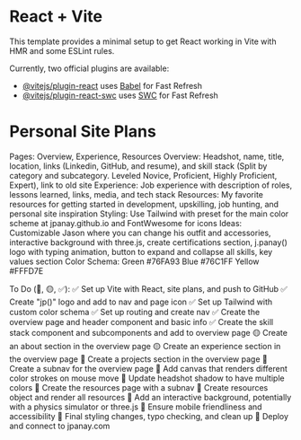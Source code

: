 # React + Vite

This template provides a minimal setup to get React working in Vite with HMR and some ESLint rules.

Currently, two official plugins are available:

- [@vitejs/plugin-react](https://github.com/vitejs/vite-plugin-react/blob/main/packages/plugin-react/README.md) uses [Babel](https://babeljs.io/) for Fast Refresh
- [@vitejs/plugin-react-swc](https://github.com/vitejs/vite-plugin-react-swc) uses [SWC](https://swc.rs/) for Fast Refresh

# Personal Site Plans

Pages: Overview, Experience, Resources
Overview: Headshot, name, title, location, links (Linkedin, GitHub, and resume), and skill stack (Split by category and subcategory. Leveled Novice, Proficient, Highly Proficient, Expert), link to old site
Experience: Job experience with description of roles, lessons learned, links, media, and tech stack
Resources: My favorite resources for getting started in development, upskilling, job hunting, and personal site inspiration
Styling: Use Tailwind with preset for the main color scheme at jpanay.github.io and FontWwesome for icons
Ideas: Customizable Jason where you can change his outfit and accessories, interactive background with three.js, create certifications section, j.panay() logo with typing animation, button to expand and collapse all skills, key values section
Color Schema:
Green #76FA93
Blue #76C1FF
Yellow #FFFD7E

To Do (🔴, 🟡, ✅):
✅ Set up Vite with React, site plans, and push to GitHub
✅ Create "jp()" logo and add to nav and page icon
✅ Set up Tailwind with custom color schema
✅ Set up routing and create nav
✅ Create the overview page and header component and basic info
✅ Create the skill stack component and subcomponents and add to overview page
🟡 Create an about section in the overview page
🟡 Create an experience section in the overview page
🔴 Create a projects section in the overview page
🔴 Create a subnav for the overview page
🔴 Add canvas that renders different color strokes on mouse move
🔴 Update headshot shadow to have multiple colors
🔴 Create the resources page with a subnav
🔴 Create resources object and render all resources
🔴 Add an interactive background, potentially with a physics simulator or three.js
🔴 Ensure mobile friendliness and accessibility
🔴 Final styling changes, typo checking, and clean up
🔴 Deploy and connect to jpanay.com
